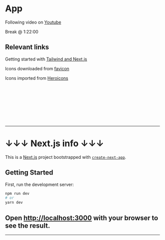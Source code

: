 # App

Following video on [Youtube](https://www.youtube.com/watch?v=a6Xs2Ir40OI&t=2039s)

Break @ 1:22:00

## Relevant links    

Getting started with [Tailwind and Next.js](https://tailwindcss.com/docs/guides/nextjs)

Icons downloaded from [favicon](https://icons8.com/icons/set/favicon-instagram)

Icons imported from [Heroicons](https://heroicons.com/)



<br/>
<br/>
<br/>
<br/>
<br/>
<br/>
<br/>

---

# ↓↓↓ Next.js info ↓↓↓

This is a [Next.js](https://nextjs.org/) project bootstrapped with [`create-next-app`](https://github.com/vercel/next.js/tree/canary/packages/create-next-app).

## Getting Started

First, run the development server:

```bash
npm run dev
# or
yarn dev
```

Open [http://localhost:3000](http://localhost:3000) with your browser to see the result.
-
---